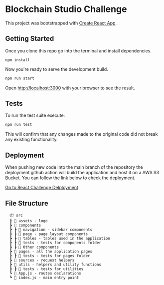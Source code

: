 # Blockchain Studio Challenge

This project was bootstrapped with [Create React App](https://github.com/facebook/create-react-app).

## Getting Started

Once you clone this repo go into the terminal and install dependencies.

```shell
npm install
```

Now you're ready to serve the development build.

```sh
npm run start
```

Open [http://localhost:3000](http://localhost:3000) with your browser to see the result.

## Tests

To run the test suite execute:

```sh
npm run test
```

This will confirm that any changes made to the original code did not break any existing functionality.



## Deployment

When pushing new code into the main branch of the repository the deployment github action will build the application and host it on a AWS S3 Bucket. You can follow the link below to check the deployment.

[Go to React Challenge Delployment](http://react-blockchain-challenge.s3-website.eu-central-1.amazonaws.com/)


## File Structure

```
  📦 src
  ┣ 📂 assets - logo
  ┣ 📂 components
  ┣ ┣ 📂 navigation - sidebar components
  ┣ ┣ 📂 page - page layout components
  ┣ ┣ 📂 tables - tables used in the application
  ┣ ┣ 📂 tests - tests for components folder
  ┣ ┣ 📜 Other components
  ┣ 📂 pages - all the application pages
  ┣ ┣ 📂 tests - tests for pages folder
  ┣ 📂 sources - request helpers
  ┣ 📂 utils - helpers and utility functions
  ┣ ┣ 📂 tests - tests for utilities
  ┗ 📜 App.js - routes declarations
  ┗ 📜 index.js - main entry point
  ```

